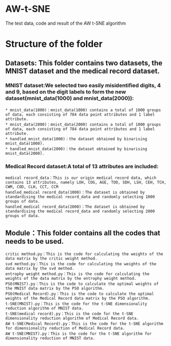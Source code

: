 # AW-t-SNE
The test data, code and result of the AW t-SNE algorithm

# Structure of the folder
## Datasets: This folder contains two datasets, the MNIST dataset and the medical record dataset.
### MNIST dataset:We selected two easily misidentified digits, 4 and 9, based on the digit labels to form the new dataset(mnist_data(1000) and mnist_data(2000)):
    * mnist_data(1000)：mnist_data(1000) contains a total of 1000 groups of data, each consisting of 784 data point attributes and 1 label attribute.
    * mnist_data(2000)：mnist_data(2000) contains a total of 1000 groups of data, each consisting of 784 data point attributes and 1 label attribute.
    * handled_mnist_data(1000)：the dataset obtained by binarising mnist_data(1000).
    * handled_mnist_data(2000)：the dataset obtained by binarising mnist_data(2000).
    
### Medical Record dataset:A total of 13 attributes are included:
    medical record_data：This is our origin medical record data, which contains 13 attributes, namely LOH, COG, AGE, TOO, SDH, LSH, CEH, TCH, CWM, COD, CLH, CCT, CCM
    handled_medical record_data(1000)：The dataset is obtained by standardising the medical record_data and randomly selecting 1000 groups of data.
    handled_medical record_data(2000)：The dataset is obtained by standardising the medical record_data and randomly selecting 2000 groups of data.
   
## Module：This folder contains all the codes that needs to be used.
    critic method.py：This is the code for calculating the weights of the data matrix by the critic weight method.
    svd method.py：This is the code for calculating the weights of the data matrix by the svd method.
    entrophy weight method.py：This is the code for calculating the weights of the data matrix by the entrophy weight method.
    PSO(MNIST).py：This is the code to calculate the optimal weights of the MNIST data matrix by the PSO algorithm.
    PSO(Medical Record).py：This is the code to calculate the optimal weights of the Medical Record data matrix by the PSO algorithm.
    t-SNE(MNIST).py：This is the code for the t-SNE dimensionality reduction algorithm of MNIST data.
    t-SNE(medical record).py：This is the code for the t-SNE dimensionality reduction algorithm of Medical Record data.
    AW t-SNE(Medical Record).py：This is the code for the t-SNE algorithm for dimensionality reduction of Medical Record data.
    AW t-SNE(MNIST).py：This is the code for the t-SNE algorithm for dimensionality reduction of MNIST data.
    
